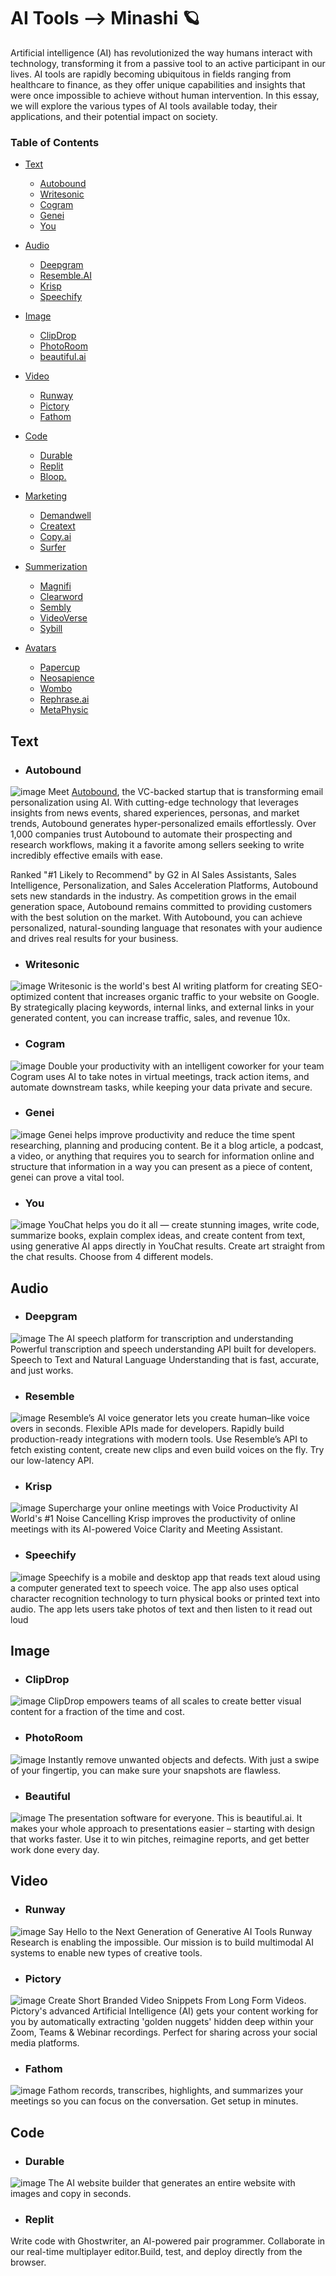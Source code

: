 # AI Tools --> Minashi 🪐
Artificial intelligence (AI) has revolutionized the way humans interact with technology, transforming it from a passive tool to an active participant in our lives. AI tools are rapidly becoming ubiquitous in fields ranging from healthcare to finance, as they offer unique capabilities and insights that were once impossible to achieve without human intervention. In this essay, we will explore the various types of AI tools available today, their applications, and their potential impact on society.

### Table of Contents


- [Text](#text)
  - [Autobound](#autobound)
  - [Writesonic](#writesonic)
  - [Cogram](#cogram)
  - [Genei](#genei)
  - [You](#you)
  
- [Audio](#audio)
  - [Deepgram](#deepgram)
  - [Resemble.AI](#resemble)
  - [Krisp](#krisp)
  - [Speechify](#speechify)
  
 - [Image](#image)
   - [ClipDrop](#clipdrop)
   - [PhotoRoom](#photoroom)
   - [beautiful.ai](#beautiful)
  
  - [Video](#video)
    - [Runway](#runway)
    - [Pictory](#pictory)
    - [Fathom](#fathom)
  
  - [Code](#code)
    - [Durable](#durable)
    - [Replit](#replit)
    - [Bloop.](#bloop.)
  
  - [Marketing](#marketing)
    - [Demandwell](#demandwell)
    - [Creatext](#creatext)
    - [Copy.ai](#copy.ai)
    - [Surfer](#surfer)
  
  - [Summerization](#summerization)
    - [Magnifi](#magnifi)
    - [Clearword](#clearword)
    - [Sembly](#sembly)
    - [VideoVerse](#videoverse)
    - [Sybill](#sybill)
    
  - [Avatars](#avatars)
    - [Papercup](#papercup)
    - [Neosapience](#neosapience)
    - [Wombo](#wombo)
    - [Rephrase.ai](#rephrase.ai)
    - [MetaPhysic](#metaphysic)
    
  ## Text
  
  - ### Autobound
  ![image](https://user-images.githubusercontent.com/78617923/231533683-95f76a38-2fac-4c9d-818e-0154a9a8b5de.png)
Meet [Autobound](https://www.autobound.ai), the VC-backed startup that is transforming email personalization using AI. With cutting-edge technology that leverages insights from news events, shared experiences, personas, and market trends, Autobound generates hyper-personalized emails effortlessly. Over 1,000 companies trust Autobound to automate their prospecting and research workflows, making it a favorite among sellers seeking to write incredibly effective emails with ease.

Ranked "#1 Likely to Recommend" by G2 in AI Sales Assistants, Sales Intelligence, Personalization, and Sales Acceleration Platforms, Autobound sets new standards in the industry. As competition grows in the email generation space, Autobound remains committed to providing customers with the best solution on the market. With Autobound, you can achieve personalized, natural-sounding language that resonates with your audience and drives real results for your business.

  - ### Writesonic
  ![image](https://user-images.githubusercontent.com/78617923/231536492-9cc321ee-f206-45b3-bb90-0010f3218f93.png)
Writesonic is the world's best AI writing platform for creating SEO-optimized content that increases organic traffic to your website on Google. By strategically placing keywords, internal links, and external links in your generated content, you can increase traffic, sales, and revenue 10x.

  - ### Cogram
  ![image](https://user-images.githubusercontent.com/78617923/231537895-46f61354-6048-491a-a7c3-f76e50e7668e.png)
Double your productivity with an intelligent coworker for your team
Cogram uses AI to take notes in virtual meetings, track action items, and automate downstream tasks, while keeping your data private and secure.

  - ### Genei
  ![image](https://user-images.githubusercontent.com/78617923/231539046-731b17af-110c-4d82-86fd-19c9dd8c8eef.png)
Genei helps improve productivity and reduce the time spent researching, planning and producing content.
Be it a blog article, a podcast, a video, or anything that requires you to search for information online and structure that information in a way you can present as a piece of content, genei can prove a vital tool.

  - ### You
  ![image](https://user-images.githubusercontent.com/78617923/231539556-06b9b737-f1a0-4e42-a59b-0477a028f577.png)
YouChat helps you do it all — create stunning images, write code, summarize books, explain complex ideas, and create content from text, using generative AI apps directly in YouChat results.
Create art straight from the chat results. Choose from 4 different models.

  ## Audio
  
  - ### Deepgram
  ![image](https://user-images.githubusercontent.com/78617923/231559222-84fc1fab-2625-4eda-b1f9-a567db4785f8.png)
The AI speech platform for transcription and understanding
Powerful transcription and speech understanding API built for developers.
Speech to Text and Natural Language Understanding that is fast, accurate, and just works.

  - ### Resemble 
  ![image](https://user-images.githubusercontent.com/78617923/231611492-21b9f85c-a302-4d92-b7e0-db8e4d9772e7.png)
Resemble’s AI voice generator lets you create human–like voice overs in seconds. 
Flexible APIs made for developers.
Rapidly build production-ready integrations with modern tools. Use Resemble’s API to fetch existing content, create new clips and even build voices on the fly. Try our low-latency API.

  - ### Krisp
  ![image](https://user-images.githubusercontent.com/78617923/231611878-99ee6204-a2a0-48e5-a8a2-4b7d83f6d561.png)
Supercharge your online meetings with Voice Productivity AI
World's #1 Noise Cancelling
Krisp improves the productivity of online meetings with its AI-powered Voice Clarity and Meeting Assistant.

  - ### Speechify
  ![image](https://user-images.githubusercontent.com/78617923/231670106-3d6deab8-86b7-4c8f-ab68-8f98309e2fdd.png)
Speechify is a mobile and desktop app that reads text aloud using a computer generated text to speech voice. The app also uses optical character recognition technology to turn physical books or printed text into audio. The app lets users take photos of text and then listen to it read out loud

  ## Image
  
  - ### ClipDrop
  ![image](https://user-images.githubusercontent.com/78617923/231671113-f877da75-698d-4ad7-a033-1812b94213d2.png)
ClipDrop empowers teams of all scales to create better visual content for a fraction of the time and cost.

  - ### PhotoRoom
  ![image](https://user-images.githubusercontent.com/78617923/231672945-ad7bf49d-d930-41c8-b7c4-99fdffc0e3de.png)
Instantly remove unwanted objects and defects. With just a swipe of your fingertip, you can make sure your snapshots are flawless.

  - ### Beautiful
  ![image](https://user-images.githubusercontent.com/78617923/231935403-ceb0208c-01fb-4d90-9d34-53c54c548fcd.png)
The presentation software for everyone.
This is beautiful.ai. It makes your whole approach to presentations easier – starting with design that works faster. Use it to win pitches, reimagine reports, and get better work done every day.

  ## Video
  
  - ### Runway
  ![image](https://user-images.githubusercontent.com/78617923/231935655-3c27c13d-e07f-43bd-9baa-7eb9270f4e10.png)
Say Hello to the Next Generation of Generative AI Tools
Runway Research is enabling the impossible. Our mission is to build multimodal AI systems to enable new types of creative tools.

  - ### Pictory
  ![image](https://user-images.githubusercontent.com/78617923/231936150-bc4f077e-d9bd-48f8-93bd-c61eee3c7675.png)
Create Short Branded Video Snippets From Long Form Videos.
Pictory's advanced Artificial Intelligence (AI) gets your content working for you by automatically extracting 'golden nuggets' hidden deep within your Zoom, Teams & Webinar recordings.
Perfect for sharing across your social media platforms.

  - ### Fathom
  ![image](https://user-images.githubusercontent.com/78617923/231936912-b718e9b2-d547-4b63-a331-5d87d372eb5a.png)
Fathom records, transcribes, highlights, and summarizes your meetings so you can focus on the conversation. Get setup in minutes.

  ## Code
  
  - ### Durable
  ![image](https://user-images.githubusercontent.com/78617923/231937968-f4ede2ea-1ca9-4ee5-962b-eaf88b375254.png)
The AI website builder that generates an entire website with images and copy in seconds.

  - ### Replit
  Write code with Ghostwriter, an AI-powered pair programmer.
Collaborate in our real-time multiplayer editor.Build, test, and deploy directly from the browser.

